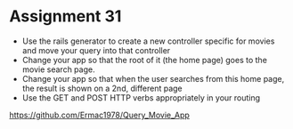 # Assignment 31
* Use the rails generator to create a new controller specific for movies and move your query into that controller
* Change your app so that the root of it (the home page) goes to the movie search page.
* Change your app so that when the user searches from this home page, the result is shown on a 2nd, different page
* Use the GET and POST HTTP verbs appropriately in your routing

https://github.com/Ermac1978/Query_Movie_App
